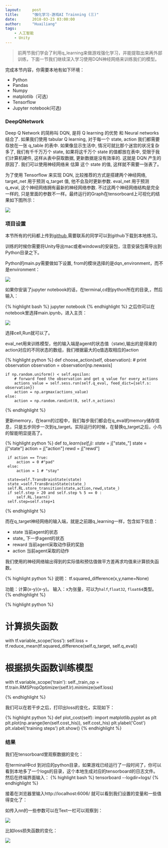 ```yaml
---
layout:     post
title:      "强化学习-游戏AI Trainning (三)"
date:       2018-03-23 03:00:00
author:     "Huailiang"
tags:
    - 人工智能
    - Unity
---
```



> 前两节我们学会了利用q_learning来做游戏强化学习，并能提取出来再外部训练，下面一节我们继续深入学习使用DQN神经网络来训练我们的模型。


完成本节内容，你需要本地有如下环境：
- Python
- Pandas
- Numpy
- matplotlib（可选）
- Tensorflow
- Jupyter notebook(可选)

### DeepQNetwork

Deep Q Network 的简称叫 DQN, 是将 Q learning 的优势 和 Neural networks 结合了. 如果我们使用 tabular Q learning, 对于每一个 state, action 我们都需要存放在一张 q_table 的表中. 如果像显示生活中, 情况可就比那个迷宫的状况复杂多了, 我们有千千万万个 state, 如果将这千万个 state 的值都放在表中, 受限于我们计算机硬件, 这样从表中获取数据, 更新数据是没有效率的. 这就是 DQN 产生的原因了. 我们可以使用神经网络来 估算 这个 state 的值, 这样就不需要一张表了。

为了使用 Tensorflow 来实现 DQN, 比较推荐的方式是搭建两个神经网络, target_net 用于预测 q_target 值, 他不会及时更新参数. eval_net 用于预测 q_eval, 这个神经网络拥有最新的神经网络参数. 不过这两个神经网络结构是完全一样的, 只是里面的参数不一样。最终运行的Graph在tensorboard上可视化的结果如下图所示：

![](/img/post-reinforcement/re12.jpg)


### 项目设置

本节所有的代码都上传到[github][i1],需要联系的同学可以到github下载到本地练习。


训练的时候你需要将Unity导出mac或者windows的安装包，注意安装包需导出到Python目录之下。

Python的main.py需要做如下设置, from的模块选择的是dqn_environment，而不是environment：

![](/img/post-reinforcement/re13.jpg)


如果你安装了jupyter notebook的话，在terminal,cd到python所在的目录,，然后输入：

{% highlight bash %}
jupyter notebook
{% endhighlight %}
之后你可以在notebook里选择main.ipynb，进入主页：

![](/img/post-reinforcement/re14.jpg)

选择cell,Run就可以了。


eval_net用来训练模型，他的输入端是agent的状态值（state),输出的是得来的action对应的不同状态的数组，我们根据最大的q值选取相应的action

{% highlight python %}
def choose_action(self, observation):
    # print observation
    observation = observation[np.newaxis]

    if np.random.uniform() < self.epsilon:
        # forward feed the observation and get q value for every actions
        actions_value = self.sess.run(self.q_eval, feed_dict={self.s: observation})
        action = np.argmax(actions_value)
    else:
        action = np.random.randint(0, self.n_actions)

{% endhighlight %}

更新memory，在learn的过程中，我们每步我们都会在q_eval的memory储存信息，只是五步同步一次到q_target。实际运行的时候，在替换q_target之后，小鸟的智能明显提高了。


{% highlight python %}
def _to_learn(self,j):
     state_ = j["state_"]
     state  = j["state"]
     action = j["action"]
     rewd = j["rewd"]

     if action == True:
         action = 0 #"pad"
     else:
         action = 1 # "stay"

     state=self.TransBrainState(state)
     state_=self.TransBrainState(state_)
     self.RL.store_transition(state,action,rewd,state_)
     if self.step > 20 and self.step % 5 == 0 :
         self.RL.learn()
     self.step=self.step+1
{% endhighlight %}

而在q_target神经网络的输入端，就是之前跟q_learning一样，包含如下信息：

- state   当前agent的状态
- state_  下一步agent的状态
- reward  当前agent采取动作获的奖励
- action  当前agent采取的动作

我们使用的神经网络输出得到的实际值和预估值做平方差再求均值来计算损失函数。

{% highlight python %}
说明：
tf.squared_difference(x,y,name=None)

功能：计算(x-y)(x-y)。
输入：x为张量，可以为`half`,`float32`, `float64`类型。
{% endhighlight %}


{% highlight python %}

# 计算损失函数  
with tf.variable_scope('loss'):
    self.loss = tf.reduce_mean(tf.squared_difference(self.q_target, self.q_eval))

# 根据损失函数训练模型  
with tf.variable_scope('train'):
    self._train_op = tf.train.RMSPropOptimizer(self.lr).minimize(self.loss)

{% endhighlight %}

我们可以在若干步之后，打印出loss的变化，实现如下：

{% highlight python %}
def plot_cost(self):
     import matplotlib.pyplot as plt
     plt.plot(np.arange(len(self.cost_his)), self.cost_his)
     plt.ylabel('Cost')
     plt.xlabel('training steps')
     plt.show()
{% endhighlight %}


### 结果

我们在tensorboard里观察数据的变化：

在terminal中cd 到对应的python目录，如果游戏已经运行了一段时间了，你可以看到本地多了一个logs的目录，这个本地生成对应的tensorboard的日志文件。
然后在终端界面输入：
{% highlight bash %}
tensorboard --logdir=logs/
{% endhighlight %}

接着在浏览器里输入http://localhost:6006/ 就可以看到我们设置的变量和一些值得变化了：

如传入nn的一些参数可以在Text一栏可以观察到：

![](/img/post-reinforcement/re15.jpg)

比如loss损失函数的变化：

![](/img/post-reinforcement/re16.jpg)



[i1]:https://github.com/huailiang/bird
[i2]:https://huailiang.github.io/2018/03/19/reinforcement/
[i3]:https://github.com/huailiang/ConnectPy

